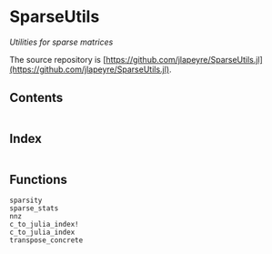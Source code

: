 # SparseUtils

*Utilities for sparse matrices*

The source repository is [https://github.com/jlapeyre/SparseUtils.jl](https://github.com/jlapeyre/SparseUtils.jl).

## Contents

```@contents
```

## Index

```@index
```

## Functions

```@docs
sparsity
sparse_stats
nnz
c_to_julia_index!
c_to_julia_index
transpose_concrete
```
